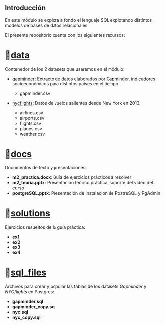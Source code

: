 ## Introducción
En este módulo se explora a fondo el lenguaje SQL explotando distintos modelos de bases de datos relacionales.

El presente repositorio cuenta con los siguientes recursos:

# :open_file_folder:[data](https://github.com/IDSB-course/m2-sql/tree/master/data)
Contenedor de los 2 datasets que usaremos en el módulo:
* [gapminder](https://github.com/IDSB-course/m2-sql/tree/master/data/gapminder): Extracto de datos elaborados por Gapminder, indicadores socioeconómicos para distintos países en el tiempo.
  * gapminder.csv 


* [nycflights](https://github.com/IDSB-course/m2-sql/tree/master/data/nycflights): Datos de vuelos salientes desde New York en 2013.
  * airlines.csv
  * airports.csv
  * flights.csv
  * planes.csv
  * weather.csv 


# :open_file_folder:[docs](https://github.com/IDSB-course/m2-sql/tree/master/docs)
Documentos de texto y presentaciones:
* **m2_practica.docx**: Guía de ejercicios prácticos a resolver
* **m2_teoria.pptx**: Presentación teórico práctica, soporte del video del curso
* **postgreSQL.pptx**: Presentación de instalación de PostreSQL y PgAdmin


# :open_file_folder:[solutions](https://github.com/IDSB-course/m2-sql/tree/master/solutions)
Ejercicios resueltos de la guía práctica:
* **ex1**
* **ex2**
* **ex3**
* **ex4**


# :open_file_folder:[sql_files](https://github.com/IDSB-course/m2-sql/tree/master/sql_files)
Archivos para crear y popular las tablas de los datasets *Gapminder* y *NYCflights* en Postgres:
* **gapminder.sql**
* **gapminder_copy.sql**
* **nyc.sql**
* **nyc_copy.sql**



